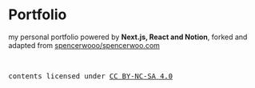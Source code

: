 # Portfolio

my personal portfolio powered by **Next.js, React and Notion**, forked and adapted from [spencerwooo/spencerwoo.com](https://github.com/spencerwooo/spencerwoo.com)

<br>

<samp>contents licensed under <a href='https://creativecommons.org/licenses/by-nc-sa/4.0/'>CC BY-NC-SA 4.0</a></samp>
